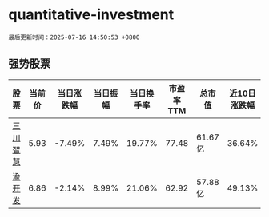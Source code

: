 # quantitative-investment

`最后更新时间：2025-07-16 14:50:53 +0800`

## 强势股票

|股票|当前价|当日涨跌幅|当日振幅|当日换手率|市盈率TTM|总市值|近10日涨跌幅|
|----|----|----|----|----|----|----|----|
|[三川智慧](https://xueqiu.com/S/SZ300066)|5.93|-7.49%|7.49%|19.77%|77.48|61.67亿|36.64%|
|[渝开发](https://xueqiu.com/S/SZ000514)|6.86|-2.14%|8.99%|21.06%|62.92|57.88亿|49.13%|
